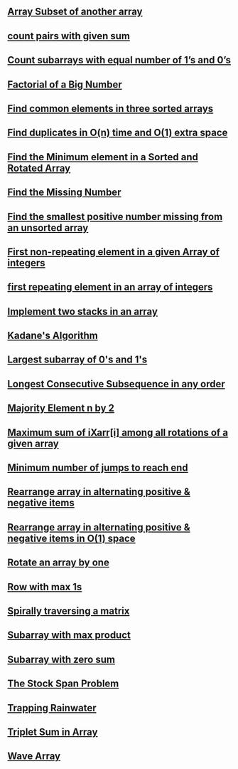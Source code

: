 ## [Array Subset of another array](https://github.com/arunkalher/DSA-Repo/tree/main/Array/Array%20Subset%20of%20another%20array)

## [count pairs with given sum](https://github.com/arunkalher/DSA-Repo/tree/main/Array/count%20pairs%20with%20given%20sum)

## [Count subarrays with equal number of 1’s and 0’s](https://github.com/arunkalher/DSA-Repo/tree/main/Array/Count%20subarrays%20with%20equal%20number%20of%201%E2%80%99s%20and%200%E2%80%99s)

## [Factorial of a Big Number](https://github.com/arunkalher/DSA-Repo/tree/main/Array/Factorial%20of%20a%20Big%20Number)

## [Find common elements in three sorted arrays](https://github.com/arunkalher/DSA-Repo/tree/main/Array/Find%20common%20elements%20in%20three%20sorted%20arrays)

## [Find duplicates in O(n) time and O(1) extra space]( https://github.com/arunkalher/DSA-Repo/tree/main/Array/Find%20duplicates%20in%20O(n)%20time%20and%20O(1)%20extra%20space) 

## [Find the Minimum element in a Sorted and Rotated Array]( https://github.com/arunkalher/DSA-Repo/tree/main/Array/Find%20the%20Minimum%20element%20in%20a%20Sorted%20and%20Rotated%20Array) 

## [Find the Missing Number]( https://github.com/arunkalher/DSA-Repo/tree/main/Array/find%20the%20Missing%20Number) 

## [Find the smallest positive number missing from an unsorted array](https://github.com/arunkalher/DSA-Repo/tree/main/Array/Find%20the%20smallest%20positive%20number%20missing%20from%20an%20unsorted%20array)

## [First non-repeating element in a given Array of integers](https://github.com/arunkalher/DSA-Repo/tree/main/Array/first%20non-repeating%20element%20in%20a%20given%20Array%20of%20integers) 

## [first repeating element in an array of integers](https://github.com/arunkalher/DSA-Repo/tree/main/Array/first%20repeating%20element%20in%20an%20array%20of%20integers) 

## [Implement two stacks in an array](https://github.com/arunkalher/DSA-Repo/tree/main/Array/Implement%20two%20stacks%20in%20an%20array)

## [Kadane's Algorithm](https://github.com/arunkalher/DSA-Repo/tree/main/Array/kadane) 

## [Largest subarray of 0's and 1's](https://github.com/arunkalher/DSA-Repo/tree/main/Array/Largest%20subarray%20of%200's%20and%201's) 

## [Longest Consecutive Subsequence in any order](https://github.com/arunkalher/DSA-Repo/tree/main/Array/Longest%20Consecutive%20Subsequence%20in%20any%20order)

## [Majority Element n by 2](https://github.com/arunkalher/DSA-Repo/tree/main/Array/Majority%20Element%20n%20by%202)

## [Maximum sum of iXarr[i] among all rotations of a given array](https://github.com/arunkalher/DSA-Repo/tree/main/Array/Maximum%20sum%20of%20iXarr%5Bi%5D%20among%20all%20rotations%20of%20a%20given%20array)

## [Minimum number of jumps to reach end](https://github.com/arunkalher/DSA-Repo/tree/main/Array/Minimum%20number%20of%20jumps%20to%20reach%20end)

## [Rearrange array in alternating positive & negative items](https://github.com/arunkalher/DSA-Repo/tree/main/Array/Rearrange%20array%20in%20alternating%20positive%20%26%20negative%20items)

## [Rearrange array in alternating positive & negative items in O(1) space](https://github.com/arunkalher/DSA-Repo/tree/main/Array/Rearrange%20array%20in%20alternating%20positive%20%26%20negative%20items%20in%20O(1)%20space)

## [Rotate an array by one](https://github.com/arunkalher/DSA-Repo/tree/main/Array/Rotate%20an%20array%20by%20one)

## [Row with max 1s](https://github.com/arunkalher/DSA-Repo/tree/main/Array/Row%20with%20max%201s)

## [Spirally traversing a matrix](https://github.com/arunkalher/DSA-Repo/tree/main/Array/Spirally%20traversing%20a%20matrix)

## [Subarray with max product](https://github.com/arunkalher/DSA-Repo/tree/main/Array/Subarray%20with%20max%20product)

## [Subarray with zero sum](https://github.com/arunkalher/DSA-Repo/tree/main/Array/Subarray%20with%20zero%20sum)

## [The Stock Span Problem](https://github.com/arunkalher/DSA-Repo/tree/main/Array/The%20Stock%20Span%20Problem)

## [Trapping Rainwater](https://github.com/arunkalher/DSA-Repo/tree/main/Array/Trapping%20Rain%20Water)

## [Triplet Sum in Array](https://github.com/arunkalher/DSA-Repo/tree/main/Array/Triplet%20Sum%20in%20Array)

## [Wave Array](https://github.com/arunkalher/DSA-Repo/tree/main/Array/Wave%20Array)